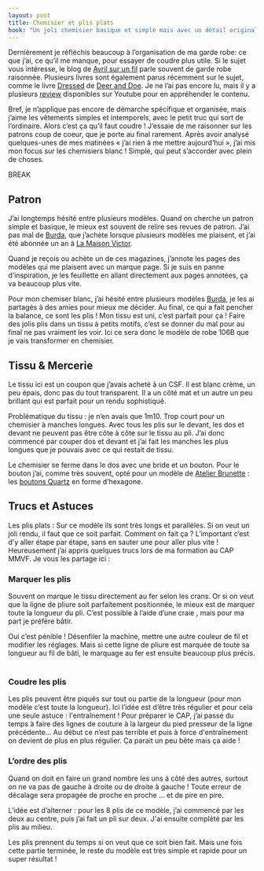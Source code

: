 ```yaml
---
layout: post
title: Chemisier et plis plats
hook: "Un joli chemisier basique et simple mais avec un détail original: une série de plis plats !"
---
```


Dernièrement je réfléchis beaucoup à l’organisation de ma garde robe: ce que j’ai, ce qu’il me manque, pour essayer de coudre plus utile. Si le sujet vous intéresse, le blog de [Avril sur un fil][7] parle souvent de garde robe raisonnée. Plusieurs livres sont également parus récemment sur le sujet, comme le livre [Dressed][1] de [Deer and Doe][6]. Je ne l’ai pas encore lu, mais il y a plusieurs [review][8] disponibles sur Youtube pour en appréhender le contenu. 

Bref, je n’applique pas encore de démarche spécifique et organisée, mais j’aime les vêtements simples et intemporels, avec le petit truc qui sort de l’ordinaire. Alors c’est ça qu’il faut coudre ! J’essaie de me raisonner sur les patrons coup de coeur, que je porte au final rarement. Après avoir analysé quelques-unes de mes matinées « j’ai rien à me mettre aujourd’hui », j’ai mis mon focus sur les chemisiers blanc ! Simple, qui peut s’accorder avec plein de choses. 

BREAK

## Patron

J’ai longtemps hésité entre plusieurs modèles. Quand on cherche un patron simple et basique, le mieux est souvent de relire ses revues de patron. J’ai pas mal de [Burda][2], que j’achète lorsque plusieurs modèles me plaisent, et j’ai été abonnée un an à [La Maison Victor][3]. 

Quand je reçois ou achète un de ces magazines, j’annote les pages des modèles qui me plaisent avec un marque page. Si je suis en panne d’inspiration, je les feuillette en allant directement aux pages annotées, ça va beaucoup plus vite. 

Pour mon chemiser blanc, j’ai hésité entre plusieurs modèles [Burda][2], je les ai partagés à des amies pour mieux me décider. Au final, ce qui a fait pencher la balance, ce sont les plis ! Mon tissu est uni, c’est parfait pour ça ! Faire des jolis plis dans un tissu à petits motifs, c’est se donner du mal pour au final ne pas vraiment les voir. Ici ce sera donc le modèle de robe 106B que je vais transformer en chemisier.

## Tissu & Mercerie

Le tissu ici est un coupon que j’avais acheté à un CSF. Il est blanc crème, un peu épais, donc pas du tout transparent. Il a un côté mat et un autre un peu brillant qui est parfait pour un rendu sophistiqué. 

Problématique du tissu : je n’en avais que 1m10. Trop court pour un chemisier à manches longues. Avec tous les plis sur le devant, les dos et devant ne peuvent pas être côte à côte sur le tissu au pli. J’ai donc commencé par couper dos et devant et j’ai fait les manches les plus longues que je pouvais avec ce qui restait de tissu.

Le chemisier se ferme dans le dos avec une bride et un bouton. Pour le bouton j’ai, comme très souvent, opté pour un modèle de [Atelier Brunette][4] : les [boutons Quartz][5] en forme d’hexagone.

## Trucs et Astuces

Les plis plats : Sur ce modèle ils sont très longs et parallèles. Si on veut un joli rendu, il faut que ce soit parfait. Comment on fait ça ? L’important c’est d’y aller étape par étape, sans en sauter une pour aller plus vite ! Heureusement j’ai appris quelques trucs lors de ma formation au CAP MMVF. Je vous les partage ici : 

### Marquer les plis 
Souvent on marque le tissu directement au fer selon les crans. Or si on veut que la ligne de pliure soit parfaitement positionnée, le mieux est de marquer toute la longueur du pli. C’est possible à l’aide d’une craie , mais pour ma part je préfère bâtir. 

Oui c’est pénible ! Désenfiler la machine, mettre une autre couleur de fil et modifier les réglages. Mais si cette ligne de pliure est marquée de toute sa longueur au fil de bâti, le marquage au fer est ensuite beaucoup plus précis.
 
### Coudre les plis
Les plis peuvent être piqués sur tout ou partie de la longueur (pour mon modèle c’est toute la longueur). Ici l’idée est d’être très régulier et pour cela une seule astuce : l'entraînement !
Pour préparer le CAP, j’ai passé du temps à faire des lignes de couture à la largeur du pied presseur de la ligne précédente… Au début ce n’est pas terrible et puis à force d'entraînement on devient de plus en plus régulier. Ça parait un peu bête mais ça aide ! 
 
### L’ordre des plis
Quand on doit en faire un grand nombre les uns à côté des autres, surtout on ne va pas de gauche à droite ou de droite à gauche ! Toute erreur de décalage sera propagée de proche en proche … et de pire en pire. 

L’idée est d’alterner : pour les 8 plis de ce modèle, j’ai commencé par les deux au centre, puis j’ai fait un pli sur deux. J'ai ensuite complété par les plis au milieu. 

Les plis prennent du temps si on veut que ce soit bien fait. Mais une fois cette partie terminée, le reste du modèle est très simple et rapide pour un super résultat !


[1]: https://shop.deer-and-doe.fr/fr/patrons-de-couture/90-livre-couture-dressed.html
[2]: https://www.burdastyle.fr/
[3]: https://www.lamaisonvictor.com/fr/
[4]: https://atelierbrunette.com/fr/
[5]: https://atelierbrunette.com/fr/boutons/505-boutons-quartz-off-white.html
[6]: https://www.deer-and-doe.fr/
[7]: https://avrilsurunfil.com/category/couture/
[8]:  https://www.youtube.com/watch?v=XRCzAOJEOAI


